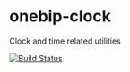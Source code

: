 # onebip-clock
Clock and time related utilities

[![Build Status](https://travis-ci.org/onebip/onebip-clock.svg?branch=master)](https://travis-ci.org/onebip/onebip-clock)
